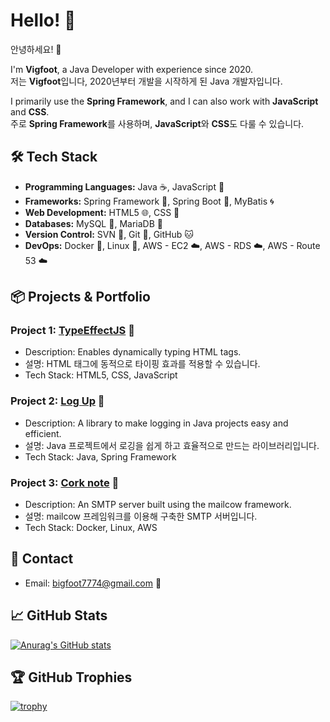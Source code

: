 # Hello! 👋
안녕하세요! 👋

I'm **Vigfoot**, a Java Developer with experience since 2020.  
저는 **Vigfoot**입니다, 2020년부터 개발을 시작하게 된 Java 개발자입니다.

I primarily use the **Spring Framework**, and I can also work with **JavaScript** and **CSS**.  
주로 **Spring Framework**를 사용하며, **JavaScript**와 **CSS**도 다룰 수 있습니다.

## 🛠 Tech Stack
- **Programming Languages:** Java ☕, JavaScript 📜
- **Frameworks:** Spring Framework 🌱, Spring Boot 🌱, MyBatis 🌀
- **Web Development:** HTML5 🌐, CSS 🎨
- **Databases:** MySQL 🐬, MariaDB 🐳
- **Version Control:** SVN 🔧, Git 🐙, GitHub 🐱
- **DevOps:** Docker 🐋, Linux 🐧, AWS - EC2 ☁️, AWS - RDS ☁️, AWS - Route 53 ☁️

## 📦 Projects & Portfolio
### Project 1: [TypeEffectJS](https://github.com/forestfull/typeeffectjs) 🚀
- Description: Enables dynamically typing HTML tags.
- 설명: HTML 태그에 동적으로 타이핑 효과를 적용할 수 있습니다.
- Tech Stack: HTML5, CSS, JavaScript

### Project 2: [Log Up](https://github.com/forestfull/logup) 🚀
- Description: A library to make logging in Java projects easy and efficient.
- 설명: Java 프로젝트에서 로깅을 쉽게 하고 효율적으로 만드는 라이브러리입니다.
- Tech Stack: Java, Spring Framework

### Project 3: [Cork note](https://mail.forestfull.com) 🚀
- Description: An SMTP server built using the mailcow framework.
- 설명: mailcow 프레임워크를 이용해 구축한 SMTP 서버입니다.
- Tech Stack: Docker, Linux, AWS

## 💬 Contact
- Email: [bigfoot7774@gmail.com](mailto:bigfoot7774@gmail.com) 📧

## 📈 GitHub Stats
[![Anurag's GitHub stats](https://github-readme-stats.vercel.app/api?username=forestfull&show_icons=true)](https://github.com/anuraghazra/github-readme-stats)

## 🏆 GitHub Trophies
[![trophy](https://github-profile-trophy.vercel.app/?username=forestfull&theme=onestar&no-frame=true&row=1&column=6)](https://github.com/ryo-ma/github-profile-trophy)
